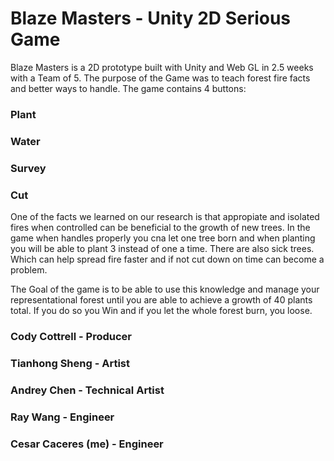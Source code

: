 # Blaze Masters - Unity 2D Serious Game

Blaze Masters is a 2D prototype built with Unity and Web GL in 2.5 weeks with a Team of 5. The purpose of the Game was to teach forest fire facts and better ways to handle.
The game contains 4 buttons:
  ### Plant
  ### Water
  ### Survey 
  ### Cut
  
  One of the facts we learned on our research is that appropiate and isolated fires when controlled can be beneficial to the growth of new trees. In the game when handles properly you cna let one tree born and when planting you will be able to plant 3 instead of one a time. 
  There are also sick trees. Which can help spread fire faster and if not cut down on time can become a problem. 
  
  The Goal of the game is to be able to use this knowledge and manage your representational forest until you are able to achieve a growth of 40 plants total. If you do so you Win and if you let the whole forest burn, you loose. 
  
  
  ### Cody Cottrell - Producer
  ### Tianhong Sheng - Artist
  ### Andrey Chen - Technical Artist
  ### Ray Wang - Engineer
  ### Cesar Caceres (me) - Engineer
  
 
